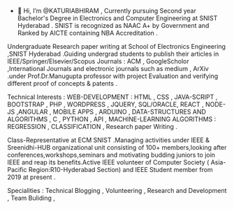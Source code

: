 - 👋 Hi, I’m @KATURIABHIRAM , Currently pursuing Second year Bachelor's Degree in Electronics and Computer Engineering at SNIST Hyderabad . SNIST is recognized as NAAC A+ by Government and Ranked by AICTE containing NBA Accreditation .

Undergraduate Research paper writing at School of Electronics Engineering ,SNIST Hyderabad .Guiding undergrad students to publish their articles in IEEE/Springer/Elsevier/Scopus Journals : ACM , GoogleScholor ,International Journals and electronic journals such as medium , ArXiv .under Prof.Dr.Manugupta professor with project Evaluation and verifying different proof of concepts & patents .

Technical Interests : WEB-DEVELOPMENT : HTML , CSS , JAVA-SCRIPT , BOOTSTRAP , PHP , WORDPRESS , JQUERY, SQL/ORACLE, REACT , NODE-JS ,ANGULAR , MOBILE APPS , ARDUINO , DATA-STRUCTURES AND ALGORITHMS , C , PYTHON , API , MACHINE-LEARNING ALGORITHMS : REGRESSION , CLASSIFICATION , Research paper Writing . 

Class-Representative at ECM SNIST .Managing activities under IEEE & Sreenidhi-HUB organizational unit consisting of 100+ members,looking after conferences,workshops,seminars and motivating budding juniors to join IEEE and reap its benefits.Active IEEE volunteer of Computer Society ( Asia-Pacific Region:R10-Hyderabad Section) and IEEE Student member from 2019 at present .

Specialities : Technical Blogging , Volunteering , Research and Development , Team Buliding ,
